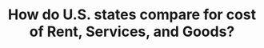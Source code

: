 ---
src: '/images/rpp.png' 
title: 'How do U.S. states compare for cost of Rent, Services, and Goods?'
url: 'https://public.tableau.com/profile/moises.figueroa#!/vizhome/RPP_16198462986820/Dashboard1'
heading: 'dataviz'
content: 'A hexagonal map with a bar chart that shows the average difference in costs for certain caterogies across states.'
---